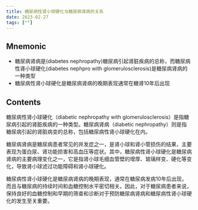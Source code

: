 ```yaml
---
title: 糖尿病性肾小球硬化与糖尿病肾病的关系
date: 2023-02-27
tags: [""]
--- 
```


## Mnemonic
- 糖尿病肾病是(diabetes nephropathy)糖尿病引起肾脏疾病的总称，而糖尿病性肾小球硬化(diabetes nephpro with glomerulosclerosis)是糖尿病肾病的一种类型
- 糖尿病性肾小球硬化是糖尿病肾病的晚期表现通常在糖肾10年后出现
## Contents

糖尿病性肾小球硬化（diabetic nephropathy with glomerulosclerosis）是指糖尿病引起的肾脏疾病的一种类型。糖尿病肾病（diabetic nephropathy）则是指糖尿病引起的肾脏病变的总称，包括糖尿病性肾小球硬化在内。

糖尿病肾病是糖尿病患者常见的并发症之一，是肾小球和肾小管损伤的结果，主要表现为蛋白尿、肾功能损害和高血压等症状。其中，糖尿病性肾小球硬化是糖尿病肾病的主要病理变化之一，它是指肾小球毛细血管壁的增厚、玻璃样变、硬化等变化，导致肾小球滤过功能障碍和肾小球硬化。

糖尿病性肾小球硬化是糖尿病肾病的晚期表现，通常在糖尿病发病10年后出现，而且与糖尿病的持续时间和血糖控制水平密切相关。因此，对于糖尿病患者来说，保持良好的血糖控制和早期的筛查和诊断对于预防糖尿病肾病和糖尿病性肾小球硬化的发生至关重要。
